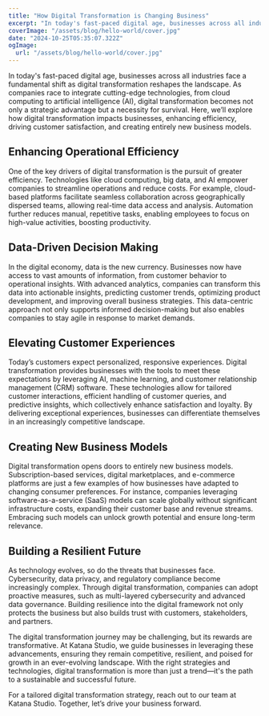 ```yaml
---
title: "How Digital Transformation is Changing Business"
excerpt: "In today's fast-paced digital age, businesses across all industries face a fundamental shift as digital transformation reshapes the landscape. "
coverImage: "/assets/blog/hello-world/cover.jpg"
date: "2024-10-25T05:35:07.322Z"
ogImage:
  url: "/assets/blog/hello-world/cover.jpg"
---
```


In today's fast-paced digital age, businesses across all industries face a fundamental shift as digital transformation reshapes the landscape. As companies race to integrate cutting-edge technologies, from cloud computing to artificial intelligence (AI), digital transformation becomes not only a strategic advantage but a necessity for survival. Here, we’ll explore how digital transformation impacts businesses, enhancing efficiency, driving customer satisfaction, and creating entirely new business models.

## Enhancing Operational Efficiency

One of the key drivers of digital transformation is the pursuit of greater efficiency. Technologies like cloud computing, big data, and AI empower companies to streamline operations and reduce costs. For example, cloud-based platforms facilitate seamless collaboration across geographically dispersed teams, allowing real-time data access and analysis. Automation further reduces manual, repetitive tasks, enabling employees to focus on high-value activities, boosting productivity.

## Data-Driven Decision Making

In the digital economy, data is the new currency. Businesses now have access to vast amounts of information, from customer behavior to operational insights. With advanced analytics, companies can transform this data into actionable insights, predicting customer trends, optimizing product development, and improving overall business strategies. This data-centric approach not only supports informed decision-making but also enables companies to stay agile in response to market demands.

## Elevating Customer Experiences

Today’s customers expect personalized, responsive experiences. Digital transformation provides businesses with the tools to meet these expectations by leveraging AI, machine learning, and customer relationship management (CRM) software. These technologies allow for tailored customer interactions, efficient handling of customer queries, and predictive insights, which collectively enhance satisfaction and loyalty. By delivering exceptional experiences, businesses can differentiate themselves in an increasingly competitive landscape.

## Creating New Business Models

Digital transformation opens doors to entirely new business models. Subscription-based services, digital marketplaces, and e-commerce platforms are just a few examples of how businesses have adapted to changing consumer preferences. For instance, companies leveraging software-as-a-service (SaaS) models can scale globally without significant infrastructure costs, expanding their customer base and revenue streams. Embracing such models can unlock growth potential and ensure long-term relevance.

## Building a Resilient Future

As technology evolves, so do the threats that businesses face. Cybersecurity, data privacy, and regulatory compliance become increasingly complex. Through digital transformation, companies can adopt proactive measures, such as multi-layered cybersecurity and advanced data governance. Building resilience into the digital framework not only protects the business but also builds trust with customers, stakeholders, and partners.

The digital transformation journey may be challenging, but its rewards are transformative. At Katana Studio, we guide businesses in leveraging these advancements, ensuring they remain competitive, resilient, and poised for growth in an ever-evolving landscape. With the right strategies and technologies, digital transformation is more than just a trend—it's the path to a sustainable and successful future.

For a tailored digital transformation strategy, reach out to our team at Katana Studio. Together, let’s drive your business forward.
